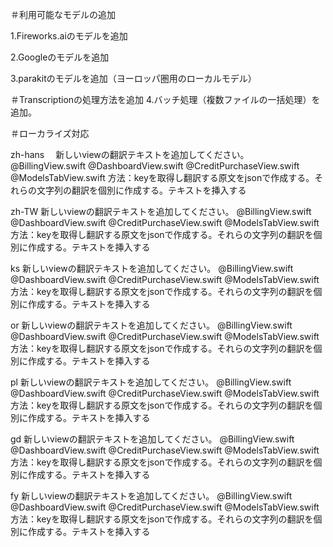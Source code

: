 ＃利用可能なモデルの追加

1.Fireworks.aiのモデルを追加

2.Googleのモデルを追加

3.parakitのモデルを追加（ヨーロッパ圏用のローカルモデル）





















＃Transcriptionの処理方法を追加
4.バッチ処理（複数ファイルの一括処理）を追加。


































＃ローカライズ対応

zh-hans　
新しいviewの翻訳テキストを追加してください。
@BillingView.swift @DashboardView.swift @CreditPurchaseView.swift @ModelsTabView.swift 
方法：keyを取得し翻訳する原文をjsonで作成する。それらの文字列の翻訳を個別に作成する。テキストを挿入する

zh-TW
新しいviewの翻訳テキストを追加してください。
@BillingView.swift @DashboardView.swift @CreditPurchaseView.swift @ModelsTabView.swift 
方法：keyを取得し翻訳する原文をjsonで作成する。それらの文字列の翻訳を個別に作成する。テキストを挿入する

ks
新しいviewの翻訳テキストを追加してください。
@BillingView.swift @DashboardView.swift @CreditPurchaseView.swift @ModelsTabView.swift 
方法：keyを取得し翻訳する原文をjsonで作成する。それらの文字列の翻訳を個別に作成する。テキストを挿入する

or
新しいviewの翻訳テキストを追加してください。
@BillingView.swift @DashboardView.swift @CreditPurchaseView.swift @ModelsTabView.swift 
方法：keyを取得し翻訳する原文をjsonで作成する。それらの文字列の翻訳を個別に作成する。テキストを挿入する

pl
新しいviewの翻訳テキストを追加してください。
@BillingView.swift @DashboardView.swift @CreditPurchaseView.swift @ModelsTabView.swift 
方法：keyを取得し翻訳する原文をjsonで作成する。それらの文字列の翻訳を個別に作成する。テキストを挿入する

gd
新しいviewの翻訳テキストを追加してください。
@BillingView.swift @DashboardView.swift @CreditPurchaseView.swift @ModelsTabView.swift 
方法：keyを取得し翻訳する原文をjsonで作成する。それらの文字列の翻訳を個別に作成する。テキストを挿入する

fy
新しいviewの翻訳テキストを追加してください。
@BillingView.swift @DashboardView.swift @CreditPurchaseView.swift @ModelsTabView.swift 
方法：keyを取得し翻訳する原文をjsonで作成する。それらの文字列の翻訳を個別に作成する。テキストを挿入する
